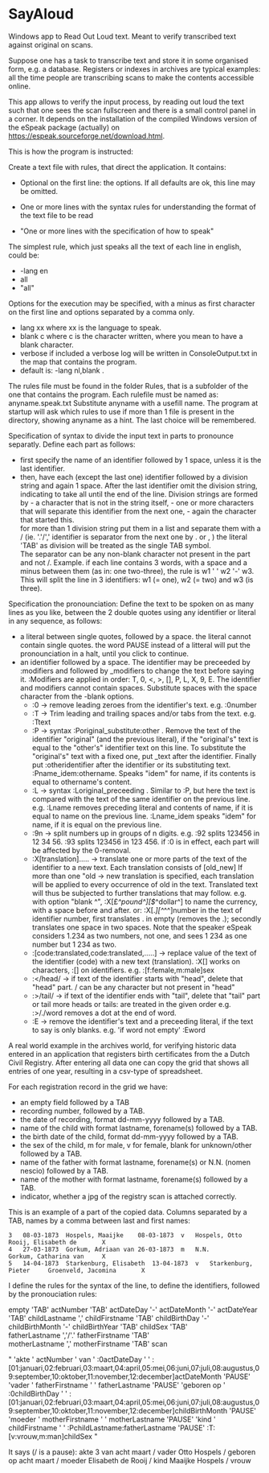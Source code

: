 # SayAloud
Windows app to Read Out Loud text. Meant to verify transcribed text against original on scans.

Suppose one has a task to transcribe text and store it in some organised form, e.g. a database.
Registers or indexes in archives are typical examples: all the time people are transcribing scans to make the contents accessible online.

This app allows to verify the input process, by reading out loud the text such that one sees the scan fullscreen and there is a small control panel in a corner.
It depends on the installation of the compiled Windows version of the eSpeak package (actually) on https://espeak.sourceforge.net/download.html. 


This is how the program is instructed:

Create a text file with rules, that direct the application. It contains:

- Optional on the first line: the options. If all defaults are ok, this line may be omitted. 

- One or more lines with the syntax rules for understanding the format of the text file to be read

- "One or more lines with the specification of how to speak" 


The simplest rule, which just speaks all the text of each line in english, could be: 
- -lang en
- all
- "all"

Options for the execution may be specified, with a minus as first character on the first line and options separated by a comma only.
- lang xx		where xx is the language to speak. 
- blank c		where c is the character written, where you mean to have a blank character.
- verbose		if included a verbose log will be written in ConsoleOutput.txt in the map that contains the program.
- default is: -lang nl,blank .
	

The rules file must be found in the folder Rules, that is a subfolder of the one that contains the program. Each rulefile must be named as: anyname.speak.txt
Substitute anyname with a usefill name. The program at startup will ask which rules to use if more than 1 file is present in the directory, showing anyname as a hint. The last choice will be remembered.

Specification of syntax to divide the input text in parts to pronounce separatly.
Define each part as follows:
  - first specify the name of an identifier followed by 1 space, unless it is the last identifier.
  - then, have each (except the last one) identifier followed by a division string and again 1 space.
          After the last identifier omit the division string, indicating to take all until the end of the line.
          Division strings are formed by
          - a character that is not in the string itself, 
          - one or more characters that will separate this identifier from the next one,
          - again the character that started this.    
          for more than 1 division string put them in a list and separate them with a / (ie. '.'/',' identifier is separator from the next one by . or , )
          the literal 'TAB' as division will be treated as the single TAB symbol.  
          The separator can be any non-blank character not present in the part and not /.
Example.
if each line contains 3 words, with a space and a minus between them (as in: one two-three), 
the rule is w1 ' ' w2 '-' w3. This will split the line in 3 identifiers: w1 (= one), w2 (= two) and w3 (is three).
    
Specification the pronounciation:
Define the text to be spoken on as many lines as you like, between the 2 double quotes using any identifier or literal in any sequence, as follows:
   - a literal between single quotes, followed by a space. the literal cannot contain single quotes.
     the word PAUSE instead of a litteral will put the pronounciation in a halt, until you click to continue.
   - an identifier followed by a space. The identifier may be preceeded by :modifiers and followed by _modifiers to change the text before saying it. 
     :Modifiers are applied in order: T, 0, <, >, [], P, L, X, 9, E. 
     The identifier and modifiers cannot contain spaces. Substitute spaces with the space character from the -blank options. 
     - :0 -> remove leading zeroes from the identifier's text.
             e.g. :0number
     - :T -> Trim leading and trailing spaces and/or tabs from the text.
             e.g. :Ttext 
     - :P -> syntax :Poriginal_substitute:other . Remove the text of the identifier "original" (and the previous literal), 
             if the "original's" text is equal to the "other's" identifier text on this line.
             To substitute the "original's" text with a fixed one, put _text after the identifier.
             Finally put :otheridentifier after the identifier or its substituting text.
             :Pname_idem:othername. Speaks "idem" for name, if its contents is equal to othername's content. 
     - :L -> syntax :Loriginal_preceeding . Similar to :P, but here the text is compared with the text of the same identifier on the previous line. 
             e.g. :Lname removes preceding literal and contents of name, if it is equal to name on the previous line. 
             :Lname_idem speaks "idem" for name, if it is equal on the previous line. 
     - :9n -> split numbers up in groups of n digits.
              e.g. :92 splits 123456 in 12  34  56. :93 splits 123456 in 123  456. 
		if :0 is in effect, each part will be affected by the 0-removal.
     - :X[translation]..... -> translate one or more parts of the text of the identifier to a new text. Each translation consists of [old_new]
             If more than one "old -> new translation is specified, each translation will be applied to every occurrence of old in the text. 
             Translated text will thus be subjected to further translations that may follow.
             e.g. with option "blank ^", :X[£_^pound^][$_^dollar^] to name the currency, with a space before and after.
             or: :X[._][^_^^]number in the text of identifier number, first translates . in empty (removes the .); secondly translates one space in two spaces. 
                  Note that the speaker eSpeak considers 1.234 as two numbers, not one, and sees 1 234 as one number but 1  234 as two. 
     - :[code:translated,code:translated,.....] -> replace value of the text of the identifier (code) with a new text (translation). :X[] works on characters, :[] on identifiers.
       e.g. :[f:female,m:male]sex
     - :</head/ -> if text of the identifier starts with "head", delete that "head" part. 	/ can be any character but not present in "head"
     - :>/tail/ -> if text of the identifier ends with "tail", delete that "tail" part      	  or tail 
                   more heads or tails: are treated in the given order
       e.g. :>/./word removes a dot at the end of word.
     - :E -> remove the identifier's text and a preceeding literal, if the text to say is only blanks.
       e.g. 'if word not empty' :Eword


A real world example in the archives world, for verifying historic data entered in an application that registers birth certificates from the a Dutch Civil Registry.
After entering all data one can copy the grid that shows all entries of one year, resulting in a csv-type of spreadsheet.

For each registration record in the grid we have:
- an empty field followed by a TAB
- recording number, followed by a TAB.
- the date of recording, format dd-mm-yyyy followed by a TAB.
- name of the child with format lastname, forename(s)  followed by a TAB.
- the birth date of the child, format dd-mm-yyyy followed by a TAB.
- the sex of the child, m for male, v for female, blank for unknown/other followed by a TAB.
- name of the father with format lastname, forename(s) or N.N. (nomen nescio) followed by a TAB.
- name of the mother with format lastname, forename(s) followed by a TAB.
- indicator, whether a jpg of the registry scan is attached correctly.
 
This is an example of a part of the copied data. Columns separated by a TAB, names by a comma between last and first names:
  
    3 	08-03-1873 	Hospels, Maaijke	08-03-1873 	v 	Hospels, Otto 	    	Rooij, Elisabeth de 	  X  
    4 	27-03-1873 	Gorkum, Adriaan van	26-03-1873 	m 	N.N.          	    	Gorkum, Catharina van 	  X  
    5 	14-04-1873 	Starkenburg, Elisabeth	13-04-1873 	v 	Starkenburg, Pieter 	Groenveld, Jacomina 	  X  

I define the rules for the syntax of the line, to define the identifiers, followed by the pronouciation rules:

empty 'TAB' actNumber 'TAB' actDateDay '-' actDateMonth '-' actDateYear 'TAB' 
childLastname ',' childFirstname 'TAB' childBirthDay '-' childBirthMonth '-' childBirthYear 'TAB' childSex 'TAB'  
fatherLastname ','/'.' fatherFirstname 'TAB'  
motherLastname ',' motherFirstname 'TAB' scan

"
'akte ' actNumber ' van ' :0actDateDay ' ' :[01:januari,02:februari,03:maart,04:april,05:mei,06:juni,07:juli,08:augustus,09:september,10:oktober,11:november,12:december]actDateMonth 
'PAUSE' 'vader ' fatherFirstname ' ' fatherLastname 
'PAUSE' 'geboren op ' :0childBirthDay ' ' :[01:januari,02:februari,03:maart,04:april,05:mei,06:juni,07:juli,08:augustus,09:september,10:oktober,11:november,12:december]childBirthMonth 
'PAUSE' 'moeder ' motherFirstname ' ' motherLastname 
'PAUSE' 'kind ' childFirstname ' ' :PchildLastname:fatherLastname
'PAUSE' :T:[v:vrouw,m:man]childSex
"

It says (/ is a pause):
akte 3 van acht maart / vader Otto Hospels / geboren op acht maart / moeder Elisabeth de Rooij / kind Maaijke Hospels / vrouw 

